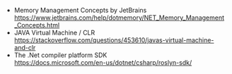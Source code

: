 - Memory Management Concepts by JetBrains  
	https://www.jetbrains.com/help/dotmemory/NET_Memory_Management_Concepts.html
- JAVA Virtual Machine / CLR  
	https://stackoverflow.com/questions/453610/javas-virtual-machine-and-clr
- The .Net compiler platform SDK  
	https://docs.microsoft.com/en-us/dotnet/csharp/roslyn-sdk/